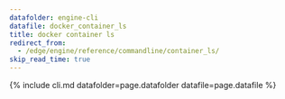```yaml
---
datafolder: engine-cli
datafile: docker_container_ls
title: docker container ls
redirect_from:
  - /edge/engine/reference/commandline/container_ls/
skip_read_time: true
---
```

<!--
This page is automatically generated from Docker's source code. If you want to
suggest a change to the text that appears here, open a ticket or pull request
in the source repository on GitHub:

https://github.com/docker/cli
-->

{% include cli.md datafolder=page.datafolder datafile=page.datafile %}
